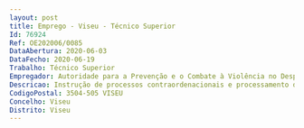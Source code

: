 ```yaml
--- 
layout: post
title: Emprego - Viseu - Técnico Superior
Id: 76924
Ref: OE202006/0085
DataAbertura: 2020-06-03
DataFecho: 2020-06-19
Trabalho: Técnico Superior
Empregador: Autoridade para a Prevenção e o Combate à Violência no Desporto
Descricao: Instrução de processos contraordenacionais e processamento dos pedidos de registos no âmbito do regime jurídico do combate à violência, ao racismo, à xenofobia e à intolerância nos espetáculos desportivos. Desenvolvimento de funções consultivas, de estudo, planeamento, avaliação e aplicação de métodos e processos de natureza técnica, que fundamentam e preparam a decisão.
CodigoPostal: 3504-505 VISEU
Concelho: Viseu
Distrito: Viseu
--- 
```

